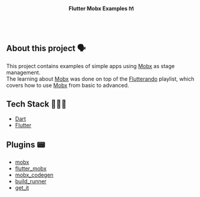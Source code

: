 <!-- header section -->
<p align="center">
  <span><b>Flutter Mobx Examples 𐅕</b></span><br/>
</p>
<!-- header section END -->

<br/>

<!-- show case/gif section -->

<!-- show case/gif section END -->

<br/>

<!-- about app and course section -->

## About this project 🗣

This project contains examples of simple apps using [Mobx](https://mobx.netlify.app/) as stage management.</br>
The learning about [Mobx](https://mobx.netlify.app/) was done on top of the [Flutterando](https://www.youtube.com/playlist?list=PLlBnICoI-g-foW-Osr0PlpE1_AD3aItbZ) playlist, which covers how to use [Mobx](https://mobx.netlify.app/) from basic to advanced.

## Tech Stack 👩🏾‍💻

- [Dart](https://dart.dev/)
- [Flutter](https://flutter.dev/)

## Plugins 📟

- [mobx](https://pub.dev/packages/mobx)
- [flutter_mobx](https://pub.dev/packages/flutter_mobx)
- [mobx_codegen](https://pub.dev/packages/mobx_codegen)
- [build_runner](https://pub.dev/packages/build_runner)
- [get_it](https://pub.dev/packages/get_it)

<!-- about app and course section END -->
